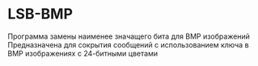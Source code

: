 # LSB-BMP
Программа замены наименее значащего бита для BMP изображений
Предназначена для сокрытия сообщений с использованием ключа в BMP изображениях с 24-битными цветами
